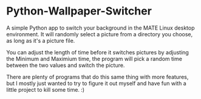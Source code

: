 # Python-Wallpaper-Switcher
A simple Python app to switch your background in the MATE Linux desktop environment.
It will randomly select a picture from a directory you choose, as long as it's a picture file.

You can adjust the length of time before it switches pictures by adjusting the Minimum and Maximium time,
the program will pick a random time between the two values and switch the picture.

There are plenty of programs that do this same thing with more features, but I mostly just wanted to try to figure it out myself and have fun with a little project to kill some time. :)
